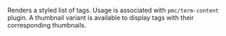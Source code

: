 Renders a styled list of tags. Usage is associated with `pmc/term-content` plugin. A thumbnail variant is available to display tags with their corresponding thumbnails.